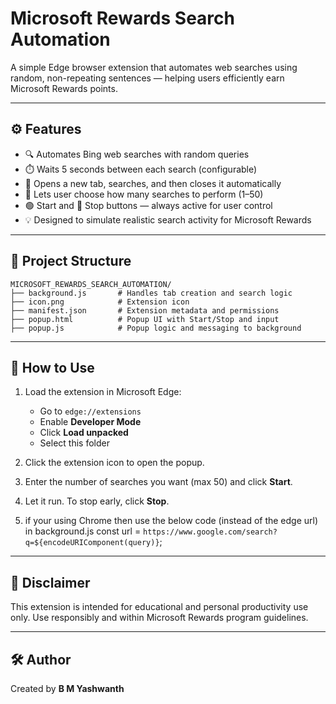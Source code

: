 
# Microsoft Rewards Search Automation

A simple Edge browser extension that automates web searches using random, non-repeating sentences — helping users efficiently earn Microsoft Rewards points.

---

## ⚙️ Features

- 🔍 Automates Bing web searches with random queries
- ⏱️ Waits 5 seconds between each search (configurable)
- 🔁 Opens a new tab, searches, and then closes it automatically
- 🎯 Lets user choose how many searches to perform (1–50)
- 🟢 Start and 🔴 Stop buttons — always active for user control
- 💡 Designed to simulate realistic search activity for Microsoft Rewards

---

## 📁 Project Structure

```
MICROSOFT_REWARDS_SEARCH_AUTOMATION/
├── background.js       # Handles tab creation and search logic
├── icon.png            # Extension icon
├── manifest.json       # Extension metadata and permissions
├── popup.html          # Popup UI with Start/Stop and input
├── popup.js            # Popup logic and messaging to background
```

---

## 🚀 How to Use

1. Load the extension in Microsoft Edge:
   - Go to `edge://extensions`
   - Enable **Developer Mode**
   - Click **Load unpacked**
   - Select this folder

2. Click the extension icon to open the popup.

3. Enter the number of searches you want (max 50) and click **Start**.

4. Let it run. To stop early, click **Stop**.
5. if your using Chrome then use the below code (instead of the edge url) in background.js 
   const url = `https://www.google.com/search?q=${encodeURIComponent(query)}`;

---

## 📌 Disclaimer

This extension is intended for educational and personal productivity use only. Use responsibly and within Microsoft Rewards program guidelines.

---

## 🛠️ Author

Created by **B M Yashwanth**
